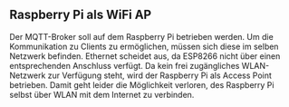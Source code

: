 ## Raspberry Pi als WiFi AP
Der MQTT-Broker soll auf dem Raspberry Pi betrieben werden.
Um die Kommunikation zu Clients zu ermöglichen, müssen sich diese im selben Netzwerk befinden.
Ethernet scheidet aus, da ESP8266 nicht über einen entsprechenden Anschluss verfügt.
Da kein frei zugängliches WLAN-Netzwerk zur Verfügung steht, wird der Raspberry Pi als Access Point betrieben.
Damit geht leider die Möglichkeit verloren, des Raspberry Pi selbst über WLAN mit dem Internet zu verbinden.